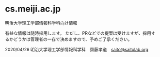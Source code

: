 # cs.meiji.ac.jp
明治大学理工学部情報科学科向け情報

有益な情報は随時採用します。 ただし、PRなどでの提案は受けますが、採用するかどうかは管理者の一存で決めますので、予めご了承ください。

2020/04/29  明治大学理工学部情報科学科　齋藤孝道　saito@saitolab.org

